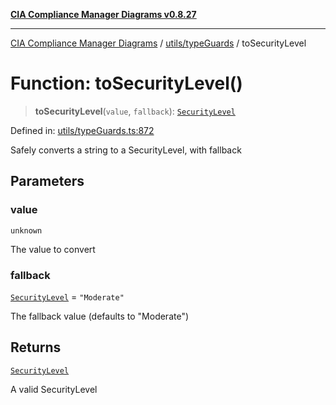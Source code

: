 [**CIA Compliance Manager Diagrams v0.8.27**](../../../README.md)

***

[CIA Compliance Manager Diagrams](../../../modules.md) / [utils/typeGuards](../README.md) / toSecurityLevel

# Function: toSecurityLevel()

> **toSecurityLevel**(`value`, `fallback`): [`SecurityLevel`](../../../types/cia/type-aliases/SecurityLevel.md)

Defined in: [utils/typeGuards.ts:872](https://github.com/Hack23/cia-compliance-manager/blob/26bb73ca86d23be8656cdd29d12202323a449310/src/utils/typeGuards.ts#L872)

Safely converts a string to a SecurityLevel, with fallback

## Parameters

### value

`unknown`

The value to convert

### fallback

[`SecurityLevel`](../../../types/cia/type-aliases/SecurityLevel.md) = `"Moderate"`

The fallback value (defaults to "Moderate")

## Returns

[`SecurityLevel`](../../../types/cia/type-aliases/SecurityLevel.md)

A valid SecurityLevel
